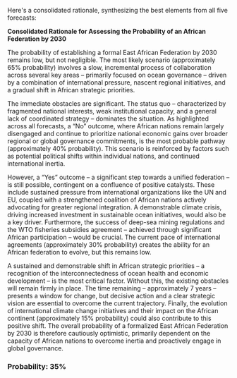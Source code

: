 Here's a consolidated rationale, synthesizing the best elements from all five forecasts:

**Consolidated Rationale for Assessing the Probability of an African Federation by 2030**

The probability of establishing a formal East African Federation by 2030 remains low, but not negligible. The most likely scenario (approximately 65% probability) involves a slow, incremental process of collaboration across several key areas – primarily focused on ocean governance – driven by a combination of international pressure, nascent regional initiatives, and a gradual shift in African strategic priorities.

The immediate obstacles are significant. The status quo – characterized by fragmented national interests, weak institutional capacity, and a general lack of coordinated strategy – dominates the situation.  As highlighted across all forecasts, a “No” outcome, where African nations remain largely disengaged and continue to prioritize national economic gains over broader regional or global governance commitments, is the most probable pathway (approximately 40% probability). This scenario is reinforced by factors such as potential political shifts within individual nations, and continued international inertia.

However, a “Yes” outcome – a significant step towards a unified federation – is still possible, contingent on a confluence of positive catalysts. These include sustained pressure from international organizations like the UN and EU, coupled with a strengthened coalition of African nations actively advocating for greater regional integration. A demonstrable climate crisis, driving increased investment in sustainable ocean initiatives, would also be a key driver. Furthermore, the success of deep-sea mining regulations and the WTO fisheries subsidies agreement – achieved through significant African participation – would be crucial. The current pace of international agreements (approximately 30% probability) creates the ability for an African federation to evolve, but this remains low.

A sustained and demonstrable shift in African strategic priorities – a recognition of the interconnectedness of ocean health and economic development – is the most critical factor.  Without this, the existing obstacles will remain firmly in place. The time remaining – approximately 7 years – presents a window for change, but decisive action and a clear strategic vision are essential to overcome the current trajectory. Finally, the evolution of international climate change initiatives and their impact on the African continent (approximately 15% probability) could also contribute to this positive shift.  The overall probability of a formalized East African Federation by 2030 is therefore cautiously optimistic, primarily dependent on the capacity of African nations to overcome inertia and proactively engage in global governance.

### Probability: 35%